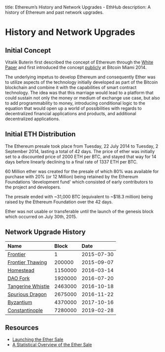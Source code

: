 title: Ethereum’s History and Network Upgrades - EthHub
description: A history of Ethereum and past network upgrades.

# History and Network Upgrades

## Initial Concept

Vitalik Buterin first described the concept of Ethereum through the [White Paper](https://github.com/ethereum/wiki/wiki/White-Paper) and first introduced the concept [publicly](https://www.youtube.com/watch?v=l9dpjN3Mwps&t=1s) at Bitcoin Miami 2014.

The underlying impetus to develop Ethereum and consequently Ether was to utilize aspects of the technology initially developed as part of the Bitcoin blockchain and combine it with the capabilities of smart contract technology. The idea was that this marriage would lead to a platform that could sustain not only the money or medium of exchange use case, but also to add programmability to money, introducing conditional logic to the equation that would open up a world of possibilities with regards to decentralized financial applications and products, and additional decentralized applications.

## Initial ETH Distribution

The Ethereum presale took place from Tuesday, 22 July 2014 to Tuesday, 2 September 2014, lasting a total of 42 days. The price of ether was initially set to a discounted price of 2000 ETH per BTC, and stayed that way for 14 days before linearly declining to a final rate of 1337 ETH per BTC.

60 Million ether was created for the presale of which 80% was available for purchase with 20% \(or 12 Million\) being retained by the Ethereum Foundations 'development fund' which consisted of early contributors to the project and developers.

The presale ended with ~31,000 BTC \(equivalent to ~$18.3 million\) being raised by the Ethereum Foundation over the 42 days.

Ether was not usable or transferable until the launch of the genesis block which occurred on July 30th, 2015.

## Network Upgrade History

| Name | Block | Date |
| :--- | :--- | :--- |
| [Frontier](https://blog.ethereum.org/2015/07/30/ethereum-launches/) | 1 | 2015-07-30 |
| [Frontier Thawing](https://blog.ethereum.org/2015/08/04/the-thawing-frontier/) | 200000 | 2015-09-07 |
| [Homestead](https://blog.ethereum.org/2016/02/29/homestead-release/) | 1150000 | 2016-03-14 |
| [DAO Fork](https://blog.ethereum.org/2016/07/20/hard-fork-completed/) | 1920000 | 2016-07-20 |
| [Tangerine Whistle](https://blog.ethereum.org/2016/10/13/announcement-imminent-hard-fork-eip150-gas-cost-changes/) | 2463000 | 2016-10-18 |
| [Spurious Dragon](https://blog.ethereum.org/2016/11/18/hard-fork-no-4-spurious-dragon/) | 2675000 | 2016-11-22 |
| [Byzantium](https://blog.ethereum.org/2017/10/12/byzantium-hf-announcement/) | 4370000 | 2017-10-16 |
| [Constantinople](https://github.com/ethereum/pm/wiki/Constantinople-Progress-Tracker) | 7280000 | 2019-02-28 |

## Resources

* [Launching the Ether Sale](https://blog.ethereum.org/2014/07/22/launching-the-ether-sale/)
* [A Statistical Overview of the Ether Sale](https://blog.ethereum.org/2014/08/08/ether-sale-a-statistical-overview/)

